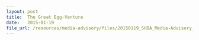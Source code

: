 ```yaml
---
layout: post
title:  The Great Egg-Venture
date:   2015-01-19
file_url: /resources/media-advisory/files/20150119_SHBA_Media-Advisory_The_Great_Egg-Venture_2015.pdf
---
```

